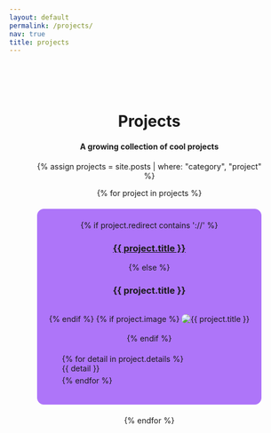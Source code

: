 ```yaml
---
layout: default
permalink: /projects/
nav: true
title: projects
---
```


<div class="projects-container" style="text-align: center;">

  <h1 class="projects-title">Projects</h1>
  <h4 class="projects-subtitle">A growing collection of cool projects</h4>

  {% assign projects = site.posts | where: "category", "project" %}
  <!--{% for project in projects %}
   Debug: Output the title of each project 
  {{ project.title }}
  {% endfor %} -->
  <div class="projects-grid">
    {% for project in projects %}
      <div class="project-box">
      {% if project.redirect contains '://' %}
          <h3> 
          <a class="project-title" href="{{ project.redirect }}" target="_blank">{{ project.title }}</a>
          </h3>
      {% else %}
        <h3 class="project-title">{{ project.title }}</h3>
      {% endif %}
      {% if project.image %}
          <img class="project-image" src="{{ project.image | relative_url }}" alt="{{ project.title }}" style="max-width: 90%; height: auto; margin: 5% auto;border-radius: 12px;">
        {% endif %}
        <ul class="project-details">
          {% for detail in project.details %}
            <li>{{ detail }}</li>
          {% endfor %}
        </ul>
      </div>
    {% endfor %}
  </div>

</div>

<style>
  .projects-container {
    max-width: 1200px;
    margin: 0 auto;
    padding: 50px;
  }
  .projects-grid {
    display: grid;
    grid-template-columns: 1fr;
    gap: 20px;
  }
  .project-box {
    border: 1px solid #AE75F9;
    padding: 20px;
    border-radius: 12px;
    background-color: #AE75F9;
  }
  .project-title {
    margin-bottom: 15px;
  }
  .project-details {
    list-style: none;
    text-align: left;
    margin-top: 20px;
  }
  .project-details li {
    margin-bottom: 5px;
  }
</style>
